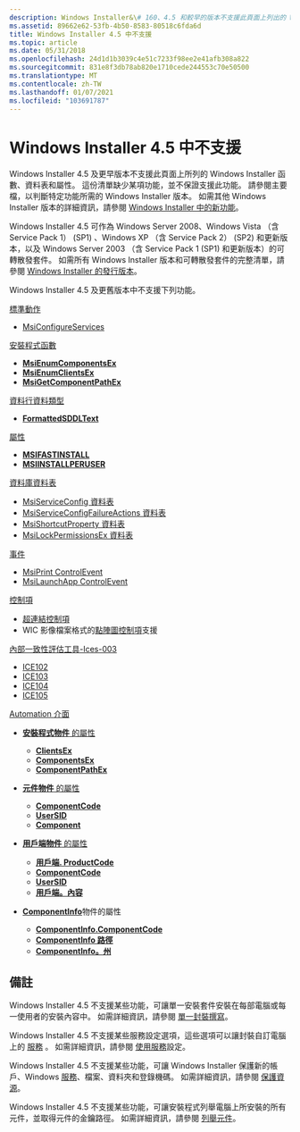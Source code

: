 ```yaml
---
description: Windows Installer&\# 160、4.5 和較早的版本不支援此頁面上列出的 Windows Installer 函數、資料表和屬性。
ms.assetid: 89662e62-53fb-4b50-8583-80518c6fda6d
title: Windows Installer 4.5 中不支援
ms.topic: article
ms.date: 05/31/2018
ms.openlocfilehash: 24d1d1b3039c4e51c7233f98ee2e41afb308a822
ms.sourcegitcommit: 831e8f3db78ab820e1710cede244553c70e50500
ms.translationtype: MT
ms.contentlocale: zh-TW
ms.lasthandoff: 01/07/2021
ms.locfileid: "103691787"
---
```

# <a name="not-supported-in-windows-installer-45"></a>Windows Installer 4.5 中不支援

Windows Installer 4.5 及更早版本不支援此頁面上所列的 Windows Installer 函數、資料表和屬性。 這份清單缺少某項功能，並不保證支援此功能。 請參閱主要檔，以判斷特定功能所需的 Windows Installer 版本。 如需其他 Windows Installer 版本的詳細資訊，請參閱 [Windows Installer 中的新功能](what-s-new-in-windows-installer.md)。

Windows Installer 4.5 可作為 Windows Server 2008、Windows Vista （含 Service Pack 1） (SP1) 、Windows XP （含 Service Pack 2） (SP2) 和更新版本，以及 Windows Server 2003 （含 Service Pack 1 (SP1) 和更新版本）的可轉散發套件。 如需所有 Windows Installer 版本和可轉散發套件的完整清單，請參閱 [Windows Installer 的發行版本](released-versions-of-windows-installer.md)。

Windows Installer 4.5 及更舊版本中不支援下列功能。

[標準動作](standard-actions.md)

-   [MsiConfigureServices](msiconfigureservices-action.md)

[安裝程式函數](installer-functions.md)

-   [**MsiEnumComponentsEx**](/windows/desktop/api/Msi/nf-msi-msienumcomponentsexa)
-   [**MsiEnumClientsEx**](/windows/desktop/api/Msi/nf-msi-msienumclientsexa)
-   [**MsiGetComponentPathEx**](/windows/desktop/api/Msi/nf-msi-msigetcomponentpathexa)

[資料行資料類型](column-data-types.md)

-   [**FormattedSDDLText**](formattedsddltext.md)

[屬性](properties.md)

-   [**MSIFASTINSTALL**](msifastinstall.md)
-   [**MSIINSTALLPERUSER**](msiinstallperuser.md)

[資料庫資料表](database-tables.md)

-   [MsiServiceConfig 資料表](msiserviceconfig-table.md)
-   [MsiServiceConfigFailureActions 資料表](msiserviceconfigfailureactions-table.md)
-   [MsiShortcutProperty 資料表](msishortcutproperty-table.md)
-   [MsiLockPermissionsEx 資料表](msilockpermissionsex-table.md)

[事件](control-events.md)

-   [MsiPrint ControlEvent](msiprint-controlevent.md)
-   [MsiLaunchApp ControlEvent](msilaunchapp-controlevent.md)

[控制項](controls.md)

-   [超連結控制項](hyperlink-control.md)
-   WIC 影像檔案格式的[點陣圖控制項](bitmap-control.md)支援

[內部一致性評估工具-Ices-003](internal-consistency-evaluators-ices.md)

-   [ICE102](ice-102.md)
-   [ICE103](ice-103.md)
-   [ICE104](ice-104.md)
-   [ICE105](ice-105.md)

[Automation 介面](automation-interface.md)

-   [**安裝程式物件** 的屬性](installer-object.md)

    -   [**ClientsEx**](installer-clientsex.md)
    -   [**ComponentsEx**](installer-componentsex.md)
    -   [**ComponentPathEx**](installer-componentpathex.md)

-   [**元件物件** 的屬性](components.md)

    -   [**ComponentCode**](component-componentcode.md)
    -   [**UserSID**](component-usersid.md)
    -   [**Component**](component-context.md)

-   [**用戶端物件** 的屬性](client.md)

    -   [**用戶端. ProductCode**](client-productcode.md)
    -   [**ComponentCode**](client-componentcode.md)
    -   [**UserSID**](client-usersid.md)
    -   [**用戶端。內容**](client-context.md)

-   [**ComponentInfo**](componentinfo.md)物件的屬性

    -   [**ComponentInfo.ComponentCode**](componentinfo-componentcode.md)
    -   [**ComponentInfo 路徑**](componentinfo-path.md)
    -   [**ComponentInfo。州**](componentinfo-state.md)

## <a name="notes"></a>備註

Windows Installer 4.5 不支援某些功能，可讓單一安裝套件安裝在每部電腦或每一使用者的安裝內容中。 如需詳細資訊，請參閱 [單一封裝撰寫](single-package-authoring.md)。

Windows Installer 4.5 不支援某些服務設定選項，這些選項可以讓封裝自訂電腦上的 [服務](../services/services.md) 。 如需詳細資訊，請參閱 [使用服務](using-services-configuration.md)設定。

Windows Installer 4.5 不支援某些功能，可讓 Windows Installer 保護新的帳戶、Windows [服務](../services/services.md)、檔案、資料夾和登錄機碼。 如需詳細資訊，請參閱 [保護資源](securing-resources-.md)。

Windows Installer 4.5 不支援某些功能，可讓安裝程式列舉電腦上所安裝的所有元件，並取得元件的金鑰路徑。 如需詳細資訊，請參閱 [列舉元件](enumerating-components-.md)。

 

 

